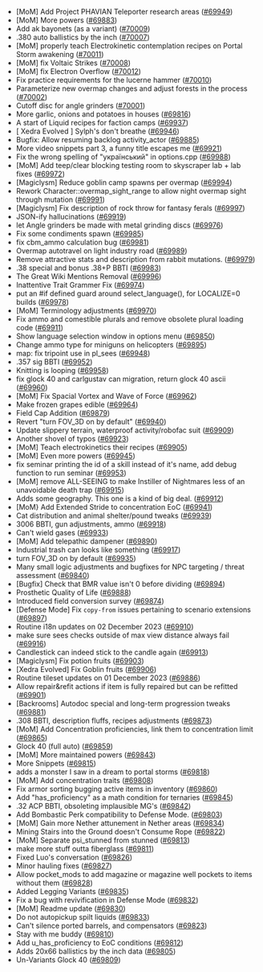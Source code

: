 * [MoM] Add Project PHAVIAN Teleporter research areas ([#69949](https://github.com/CleverRaven/Cataclysm-DDA/pull/69949))
* [MoM] More powers ([#69883](https://github.com/CleverRaven/Cataclysm-DDA/pull/69883))
* Add ak bayonets (as a variant) ([#70009](https://github.com/CleverRaven/Cataclysm-DDA/pull/70009))
* .380 auto ballistics by the inch ([#70007](https://github.com/CleverRaven/Cataclysm-DDA/pull/70007))
* [MoM] properly teach Electrokinetic contemplation recipes on Portal Storm awakening ([#70011](https://github.com/CleverRaven/Cataclysm-DDA/pull/70011))
* [MoM] fix Voltaic Strikes ([#70008](https://github.com/CleverRaven/Cataclysm-DDA/pull/70008))
* [MoM] fix Electron Overflow ([#70012](https://github.com/CleverRaven/Cataclysm-DDA/pull/70012))
* Fix practice requirements for the lucerne hammer ([#70010](https://github.com/CleverRaven/Cataclysm-DDA/pull/70010))
* Parameterize new overmap changes and adjust forests in the process ([#70002](https://github.com/CleverRaven/Cataclysm-DDA/pull/70002))
* Cutoff disc for angle grinders  ([#70001](https://github.com/CleverRaven/Cataclysm-DDA/pull/70001))
* More garlic, onions and potatoes in houses ([#69816](https://github.com/CleverRaven/Cataclysm-DDA/pull/69816))
* A start of Liquid recipes for faction camps ([#69937](https://github.com/CleverRaven/Cataclysm-DDA/pull/69937))
* [ Xedra Evolved ] Sylph's don't breathe ([#69946](https://github.com/CleverRaven/Cataclysm-DDA/pull/69946))
* Bugfix: Allow resuming backlog activity_actor ([#69885](https://github.com/CleverRaven/Cataclysm-DDA/pull/69885))
* More video snippets part 3, a funny title escapes me ([#69921](https://github.com/CleverRaven/Cataclysm-DDA/pull/69921))
* Fix the wrong spelling of "український" in options.cpp ([#69988](https://github.com/CleverRaven/Cataclysm-DDA/pull/69988))
* [MoM] Add teep/clear blocking testing room to skyscraper lab + lab fixes ([#69972](https://github.com/CleverRaven/Cataclysm-DDA/pull/69972))
* [Magiclysm] Reduce goblin camp spawns per overmap ([#69994](https://github.com/CleverRaven/Cataclysm-DDA/pull/69994))
* Rework Character::overmap_sight_range to allow night overmap sight through mutation ([#69991](https://github.com/CleverRaven/Cataclysm-DDA/pull/69991))
* [Magiclysm] Fix description of rock throw for fantasy ferals ([#69997](https://github.com/CleverRaven/Cataclysm-DDA/pull/69997))
* JSON-ify hallucinations ([#69919](https://github.com/CleverRaven/Cataclysm-DDA/pull/69919))
* let Angle grinders be made with metal grinding discs ([#69976](https://github.com/CleverRaven/Cataclysm-DDA/pull/69976))
* Fix some condiments spawn ([#69985](https://github.com/CleverRaven/Cataclysm-DDA/pull/69985))
* fix cbm_ammo calculation bug ([#69981](https://github.com/CleverRaven/Cataclysm-DDA/pull/69981))
* Overmap autotravel on light industry road ([#69989](https://github.com/CleverRaven/Cataclysm-DDA/pull/69989))
* Remove attractive stats and description from rabbit mutations. ([#69979](https://github.com/CleverRaven/Cataclysm-DDA/pull/69979))
* .38 special and bonus .38+P BBTI ([#69983](https://github.com/CleverRaven/Cataclysm-DDA/pull/69983))
* The Great Wiki Mentions Removal ([#69996](https://github.com/CleverRaven/Cataclysm-DDA/pull/69996))
* Inattentive Trait Grammer Fix ([#69974](https://github.com/CleverRaven/Cataclysm-DDA/pull/69974))
* put an #if defined guard around select_language(), for LOCALIZE=0 builds ([#69978](https://github.com/CleverRaven/Cataclysm-DDA/pull/69978))
* [MoM] Terminology adjustments ([#69970](https://github.com/CleverRaven/Cataclysm-DDA/pull/69970))
* Fix ammo and comestible plurals and remove obsolete plural loading code ([#69911](https://github.com/CleverRaven/Cataclysm-DDA/pull/69911))
* Show language selection window in options menu ([#69850](https://github.com/CleverRaven/Cataclysm-DDA/pull/69850))
* Change ammo type for miniguns on helicopters ([#69895](https://github.com/CleverRaven/Cataclysm-DDA/pull/69895))
* map: fix tripoint use in pl_sees ([#69948](https://github.com/CleverRaven/Cataclysm-DDA/pull/69948))
* .357 sig BBTI ([#69952](https://github.com/CleverRaven/Cataclysm-DDA/pull/69952))
* Knitting is looping ([#69958](https://github.com/CleverRaven/Cataclysm-DDA/pull/69958))
* fix glock 40 and carlgustav can migration, return glock 40 ascii ([#69960](https://github.com/CleverRaven/Cataclysm-DDA/pull/69960))
* [MoM] Fix Spacial Vortex and Wave of Force ([#69962](https://github.com/CleverRaven/Cataclysm-DDA/pull/69962))
* Make frozen grapes edible ([#69964](https://github.com/CleverRaven/Cataclysm-DDA/pull/69964))
* Field Cap Addition ([#69879](https://github.com/CleverRaven/Cataclysm-DDA/pull/69879))
* Revert "turn FOV_3D on by default" ([#69940](https://github.com/CleverRaven/Cataclysm-DDA/pull/69940))
* Update slippery terrain, waterproof activity/robofac suit ([#69909](https://github.com/CleverRaven/Cataclysm-DDA/pull/69909))
* Another shovel of typos ([#69923](https://github.com/CleverRaven/Cataclysm-DDA/pull/69923))
* [MoM] Teach electrokinetics their recipes ([#69905](https://github.com/CleverRaven/Cataclysm-DDA/pull/69905))
* [MoM] Even more powers ([#69945](https://github.com/CleverRaven/Cataclysm-DDA/pull/69945))
* fix seminar printing the id of a skill instead of it's name, add debug function to run seminar ([#69953](https://github.com/CleverRaven/Cataclysm-DDA/pull/69953))
* [MoM] remove ALL-SEEING to make Instiller of Nightmares less of an unavoidable death trap ([#69915](https://github.com/CleverRaven/Cataclysm-DDA/pull/69915))
* Adds some geography. This one is a kind of big deal. ([#69912](https://github.com/CleverRaven/Cataclysm-DDA/pull/69912))
* [MoM} Add Extended Stride to concentration EoC ([#69941](https://github.com/CleverRaven/Cataclysm-DDA/pull/69941))
* Cat distribution and animal shelter/pound tweaks ([#69939](https://github.com/CleverRaven/Cataclysm-DDA/pull/69939))
* 3006 BBTI, gun adjustments, ammo ([#69918](https://github.com/CleverRaven/Cataclysm-DDA/pull/69918))
* Can't wield gases ([#69933](https://github.com/CleverRaven/Cataclysm-DDA/pull/69933))
* [MoM] Add telepathic dampener ([#69890](https://github.com/CleverRaven/Cataclysm-DDA/pull/69890))
* Industrial trash can looks like something ([#69917](https://github.com/CleverRaven/Cataclysm-DDA/pull/69917))
* turn FOV_3D on by default ([#69935](https://github.com/CleverRaven/Cataclysm-DDA/pull/69935))
* Many small logic adjustments and bugfixes for NPC targeting / threat assessment ([#69840](https://github.com/CleverRaven/Cataclysm-DDA/pull/69840))
* [Bugfix] Check that BMR value isn't 0 before dividing ([#69894](https://github.com/CleverRaven/Cataclysm-DDA/pull/69894))
* Prosthetic Quality of Life ([#69888](https://github.com/CleverRaven/Cataclysm-DDA/pull/69888))
* Introduced field conversion survey ([#69874](https://github.com/CleverRaven/Cataclysm-DDA/pull/69874))
* [Defense Mode] Fix `copy-from` issues pertaining to scenario extensions ([#69897](https://github.com/CleverRaven/Cataclysm-DDA/pull/69897))
* Routine i18n updates on 02 December 2023 ([#69910](https://github.com/CleverRaven/Cataclysm-DDA/pull/69910))
* make sure sees checks outside of max view distance always fail ([#69916](https://github.com/CleverRaven/Cataclysm-DDA/pull/69916))
* Candlestick can indeed stick to the candle again ([#69913](https://github.com/CleverRaven/Cataclysm-DDA/pull/69913))
* [Magiclysm] Fix potion fruits ([#69903](https://github.com/CleverRaven/Cataclysm-DDA/pull/69903))
* [Xedra Evolved] Fix Goblin fruits ([#69906](https://github.com/CleverRaven/Cataclysm-DDA/pull/69906))
* Routine tileset updates on 01 December 2023 ([#69886](https://github.com/CleverRaven/Cataclysm-DDA/pull/69886))
* Allow repair&refit actions if item is fully repaired but can be refitted ([#69901](https://github.com/CleverRaven/Cataclysm-DDA/pull/69901))
* [Backrooms] Autodoc special and long-term progression tweaks ([#69881](https://github.com/CleverRaven/Cataclysm-DDA/pull/69881))
* .308 BBTI, description fluffs, recipes adjustments ([#69873](https://github.com/CleverRaven/Cataclysm-DDA/pull/69873))
* [MoM] Add Concentration proficiencies, link them to concentration limit ([#69865](https://github.com/CleverRaven/Cataclysm-DDA/pull/69865))
* Glock 40 (full auto) ([#69859](https://github.com/CleverRaven/Cataclysm-DDA/pull/69859))
* [MoM] More maintained powers ([#69843](https://github.com/CleverRaven/Cataclysm-DDA/pull/69843))
* More Snippets ([#69815](https://github.com/CleverRaven/Cataclysm-DDA/pull/69815))
* adds a monster I saw in a dream to portal storms ([#69818](https://github.com/CleverRaven/Cataclysm-DDA/pull/69818))
* [MoM] Add concentration traits ([#69808](https://github.com/CleverRaven/Cataclysm-DDA/pull/69808))
* Fix armor sorting bugging active items in inventory ([#69860](https://github.com/CleverRaven/Cataclysm-DDA/pull/69860))
* Add "has_proficiency" as a math condition for ternaries ([#69845](https://github.com/CleverRaven/Cataclysm-DDA/pull/69845))
* .32 ACP BBTI, obsoleting implausible MG's ([#69842](https://github.com/CleverRaven/Cataclysm-DDA/pull/69842))
* Add Bombastic Perk compatibility to Defense Mode. ([#69803](https://github.com/CleverRaven/Cataclysm-DDA/pull/69803))
* [MoM] Gain more Nether attunement in Nether areas ([#69834](https://github.com/CleverRaven/Cataclysm-DDA/pull/69834))
* Mining Stairs into the Ground doesn't Consume Rope ([#69822](https://github.com/CleverRaven/Cataclysm-DDA/pull/69822))
* [MoM] Separate psi_stunned from stunned ([#69813](https://github.com/CleverRaven/Cataclysm-DDA/pull/69813))
* make more stuff outta fiberglass ([#69811](https://github.com/CleverRaven/Cataclysm-DDA/pull/69811))
* Fixed Luo's conversation ([#69826](https://github.com/CleverRaven/Cataclysm-DDA/pull/69826))
* Minor hauling fixes ([#69827](https://github.com/CleverRaven/Cataclysm-DDA/pull/69827))
* Allow pocket_mods to add magazine or magazine well pockets to items without them ([#69828](https://github.com/CleverRaven/Cataclysm-DDA/pull/69828))
* Added Legging Variants ([#69835](https://github.com/CleverRaven/Cataclysm-DDA/pull/69835))
* Fix a bug with revivification in Defense Mode ([#69832](https://github.com/CleverRaven/Cataclysm-DDA/pull/69832))
* [MoM] Readme update ([#69830](https://github.com/CleverRaven/Cataclysm-DDA/pull/69830))
* Do not autopickup spilt liquids ([#69833](https://github.com/CleverRaven/Cataclysm-DDA/pull/69833))
* Can't silence ported barrels, and compensators ([#69823](https://github.com/CleverRaven/Cataclysm-DDA/pull/69823))
* Stay with me buddy ([#69810](https://github.com/CleverRaven/Cataclysm-DDA/pull/69810))
* Add u_has_proficiency to EoC conditions ([#69812](https://github.com/CleverRaven/Cataclysm-DDA/pull/69812))
* Adds 20x66 ballistics by the inch data ([#69805](https://github.com/CleverRaven/Cataclysm-DDA/pull/69805))
* Un-Variants Glock 40 ([#69809](https://github.com/CleverRaven/Cataclysm-DDA/pull/69809))
